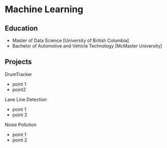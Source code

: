 # Machine Learning

## Education

- Master of Data Science [University of British Columbia]
- Bachelor of Automotive and Vehicle Technology [McMaster University]

## Projects

DrumTracker

- point 1
- point2

Lane Line Detection

- point 1
- point 2

Noise Pollution

- point 1
- point 2